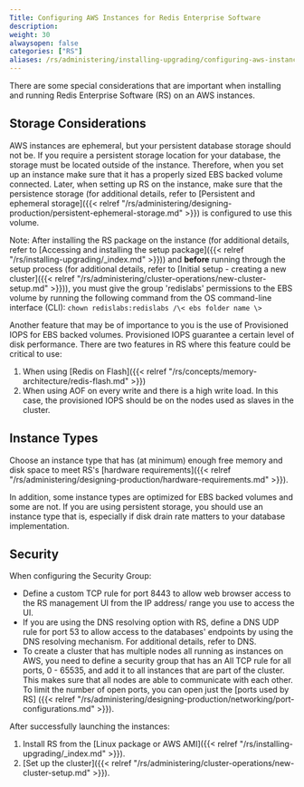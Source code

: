 ```yaml
---
Title: Configuring AWS Instances for Redis Enterprise Software
description:
weight: 30
alwaysopen: false
categories: ["RS"]
aliases: /rs/administering/installing-upgrading/configuring-aws-instances/
---
```

There are some special considerations that are important when installing
and running Redis Enterprise Software (RS) on an AWS instances.

## Storage Considerations

AWS instances are ephemeral, but your persistent database storage should
not be. If you require a persistent storage location for your database,
the storage must be located outside of the instance. Therefore, when you
set up an instance make sure that it has a properly sized EBS backed volume
connected. Later, when setting up RS on the instance, make sure that the
persistence storage (for additional details, refer to [Persistent and
ephemeral
storage]({{< relref "/rs/administering/designing-production/persistent-ephemeral-storage.md" >}})
is configured to use this volume.

Note: After installing the RS package on the instance (for additional
details, refer to [Accessing and installing the setup
package]({{< relref "/rs/installing-upgrading/_index.md" >}}))
and **before** running through the setup process (for additional
details, refer to [Initial setup - creating a new
cluster]({{< relref "/rs/administering/cluster-operations/new-cluster-setup.md" >}})),
you must give the group 'redislabs' permissions to the EBS volume by
running the following command from the OS command-line interface (CLI):
`chown redislabs:redislabs /\< ebs folder name \>`

Another feature that may be of importance to you is the use of
Provisioned IOPS for EBS backed volumes. Provisioned IOPS guarantee a
certain level of disk performance. There are two features in RS where
this feature could be critical to use:

1. When using [Redis on
    Flash]({{< relref "/rs/concepts/memory-architecture/redis-flash.md" >}})
1. When using AOF on every write and there is a high write load. In
    this case, the provisioned IOPS should be on the nodes used as
    slaves in the cluster.

## Instance Types

Choose an instance type that has (at minimum) enough free memory and
disk space to meet RS's [hardware
requirements]({{< relref "/rs/administering/designing-production/hardware-requirements.md" >}}).

In addition, some instance types are optimized for EBS backed volumes
and some are not. If you are using persistent storage, you should use an
instance type that is, especially if disk drain rate matters to your database
implementation.

## Security

When configuring the Security Group:

- Define a custom TCP rule for port 8443 to allow web browser access
    to the RS management UI from the IP address/ range you use to
    access the UI.
- If you are using the DNS resolving option with RS, define a DNS UDP
    rule for port 53 to allow access to the databases' endpoints by
    using the DNS resolving mechanism. For additional details, refer to
    DNS.
- To create a cluster that has multiple nodes all running as instances on AWS,
    you need to define a security group that has an All TCP rule for all ports, 0 - 65535,
    and add it to all instances that are part of the cluster.
    This makes sure that all nodes are able to communicate with each other.
    To limit the number of open ports, you can open just the [ports used by RS]
    ({{< relref "/rs/administering/designing-production/networking/port-configurations.md" >}}).

After successfully launching the instances:

1. Install RS from the [Linux package or AWS AMI]({{< relref "/rs/installing-upgrading/_index.md" >}}).
2. [Set up the cluster]({{< relref "/rs/administering/cluster-operations/new-cluster-setup.md" >}}).
